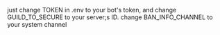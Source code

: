 just change TOKEN in .env to your bot's token, and change GUILD_TO_SECURE to your server;s ID.
change BAN_INFO_CHANNEL to your system channel

